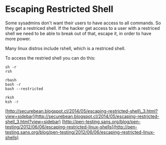 # Escaping Restricted Shell

Some sysadmins don't want their users to have access to all commands. So they get a restriced shell. If the hacker get access to a user with a restriced shell we need to be able to break out of that, escape it, in order to have more power.

Many linux distros include rshell, which is a restriced shell.

To access the restried shell you can do this:

```text
sh -r 
rsh

rbash
bash -r
bash --restricted

rksh
ksh -r
```

[http://securebean.blogspot.cl/2014/05/escaping-restricted-shell\_3.html?view=sidebar](http://securebean.blogspot.cl/2014/05/escaping-restricted-shell_3.html?view=sidebar) [http://pen-testing.sans.org/blog/pen-testing/2012/06/06/escaping-restricted-linux-shells](http://pen-testing.sans.org/blog/pen-testing/2012/06/06/escaping-restricted-linux-shells)

